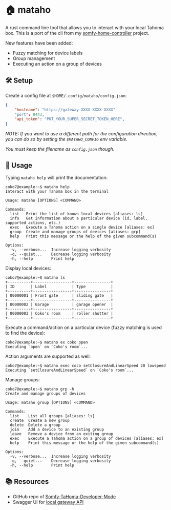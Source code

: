 # 🏠 mataho

A rust command line tool that allows you to interact with your local Tahoma box.
This is a port of the cli from my [somfy-home-controller](https://github.com/coko7/somfy-home-controller) project.

New features have been added:
- Fuzzy matching for device labels
- Group management
- Executing an action on a group of devices

## 🛠️ Setup

Create a config file at `$HOME/.config/mataho/config.json`:
```json
{
    "hostname": "https://gateway-XXXX-XXXX-XXXX"
    "port": 8443,
    "api_token": "PUT_YOUR_SUPER_SECRET_TOKEN_HERE",
}
```

*NOTE: If you want to use a different path for the configuration direction, you can do so by setting the `$MATAHO_CONFIG` env variable.*

*You must keep the filename as `config.json` though.*

## 🐚 Usage

Typing `mataho help` will print the documentation:
```console
coko7@example:~$ mataho help
Interact with your Tahoma box in the terminal

Usage: mataho [OPTIONS] <COMMAND>

Commands:
  list   Print the list of known local devices [aliases: ls]
  info   Get information about a particular device (id, label, supported actions, etc.)
  exec   Execute a Tahoma action on a single device [aliases: ex]
  group  Create and manage groups of devices [aliases: grp]
  help   Print this message or the help of the given subcommand(s)

Options:
  -v, --verbose...  Increase logging verbosity
  -q, --quiet...    Decrease logging verbosity
  -h, --help        Print help
```

Display local devices:
```console
coko7@example:~$ mataho ls
+----------+-----------------+----------------+
| ID       | Label           | Type           |
+----------+-----------------+----------------+
| 00000001 | Front gate      | sliding gate   |
+----------+-----------------+----------------+
| 00000002 | Garage          | garage opener  |
+----------+-----------------+----------------+
| 00000003 | Coko's room     | roller shutter |
+----------+-----------------+----------------+
```

Execute a command/action on a particular device (fuzzy matching is used to find the device):
```console
coko7@example:~$ mataho ex coko open
Executing `open` on `Coko's room`...
```

Action arguments are supported as well:
```console
coko7@example:~$ mataho exec coco setClosureAndLinearSpeed 20 lowspeed
Executing `setClosureAndLinearSpeed` on `Coko's room`...
```

Manage groups:
```console
coko7@example:~$ mataho grp -h
Create and manage groups of devices

Usage: mataho group [OPTIONS] <COMMAND>

Commands:
  list    List all groups [aliases: ls]
  create  Create a new group
  delete  Delete a group
  join    Add a device to an existing group
  leave   Remove a device from an exiting group
  exec    Execute a Tahoma action on a group of devices [aliases: ex]
  help    Print this message or the help of the given subcommand(s)

Options:
  -v, --verbose...  Increase logging verbosity
  -q, --quiet...    Decrease logging verbosity
  -h, --help        Print help
```

## 📚 Resources

- GitHub repo of [Somfy-TaHoma-Developer-Mode](https://github.com/Somfy-Developer/Somfy-TaHoma-Developer-Mode)
- Swagger UI for [local gateway API](https://somfy-developer.github.io/Somfy-TaHoma-Developer-Mode/)
